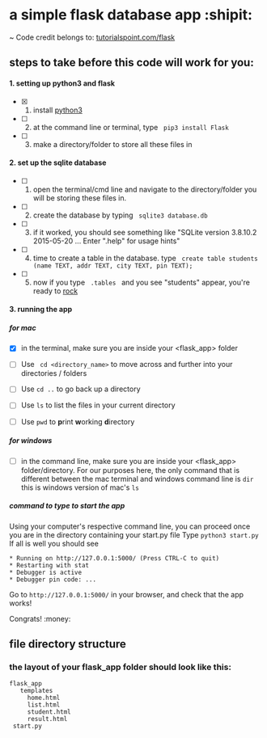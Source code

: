 # a simple flask database app :shipit:

 ~ Code credit belongs to: [tutorialspoint.com/flask](https://www.tutorialspoint.com/flask/flask_sqlite.htm)
 

## steps to take before this code will work for you:
#### 1. setting up python3 and flask
- [x] 1. install [python3](https://www.python.org/downloads/release/python-352/)
- [ ] 2. at the command line or terminal, type ```  pip3 install Flask  ```
- [ ] 3. make a directory/folder to store all these files in

#### 2. set up the sqlite database 
- [ ] 1. open the terminal/cmd line and navigate to the directory/folder you will be storing these files in.
- [ ] 2. create the database by typing ```  sqlite3 database.db  ```
- [ ] 3. if it worked, you should see something like "SQLite version 3.8.10.2 2015-05-20 ... Enter ".help" for usage hints"
- [ ] 4. time to create a table in the database. type ```  create table students (name TEXT, addr TEXT, city TEXT, pin TEXT); ```
- [ ] 5. now if you type ```  .tables  ``` and you see "students" appear, you're ready to [rock](https://www.tutorialspoint.com/flask/flask_sqlite.htm)

#### 3. running the app

##### for mac
- [x] in the terminal, make sure you are inside your <flask_app> folder
- [ ] Use ``` cd <directory_name>``` to move across and further into your directories / folders
- [ ] Use ``` cd .. ``` to go back up a directory
- [ ] Use ``` ls ``` to list the files in your current directory
- [ ] Use ``` pwd ``` to **p**rint **w**orking **d**irectory


##### for windows
- [ ] in the command line, make sure you are inside your <flask_app> folder/directory.
For our purposes here, the only command that is different between the mac terminal and windows command line
is ``` dir ```  this is windows version of mac's ``` ls ```

##### command to type to start the app
Using your computer's respective command line, you can proceed once you are in the directory containing your start.py file
Type ``` python3 start.py ```
If all is well you should see
```
* Running on http://127.0.0.1:5000/ (Press CTRL-C to quit)
* Restarting with stat
* Debugger is active
* Debugger pin code: ...
```
Go to ``` http://127.0.0.1:5000/ ``` in your browser, and check that the app works!

Congrats! :money:


## file directory structure
### the layout of your flask_app folder should look like this:


```
flask_app
   templates
     home.html
     list.html
     student.html
     result.html
 start.py
```
